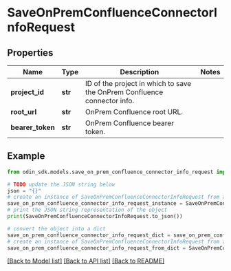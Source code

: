 # SaveOnPremConfluenceConnectorInfoRequest


## Properties

Name | Type | Description | Notes
------------ | ------------- | ------------- | -------------
**project_id** | **str** | ID of the project in which to save the OnPrem Confluence connector info. | 
**root_url** | **str** | OnPrem Confluence root URL. | 
**bearer_token** | **str** | OnPrem Confluence bearer token. | 

## Example

```python
from odin_sdk.models.save_on_prem_confluence_connector_info_request import SaveOnPremConfluenceConnectorInfoRequest

# TODO update the JSON string below
json = "{}"
# create an instance of SaveOnPremConfluenceConnectorInfoRequest from a JSON string
save_on_prem_confluence_connector_info_request_instance = SaveOnPremConfluenceConnectorInfoRequest.from_json(json)
# print the JSON string representation of the object
print(SaveOnPremConfluenceConnectorInfoRequest.to_json())

# convert the object into a dict
save_on_prem_confluence_connector_info_request_dict = save_on_prem_confluence_connector_info_request_instance.to_dict()
# create an instance of SaveOnPremConfluenceConnectorInfoRequest from a dict
save_on_prem_confluence_connector_info_request_from_dict = SaveOnPremConfluenceConnectorInfoRequest.from_dict(save_on_prem_confluence_connector_info_request_dict)
```
[[Back to Model list]](../README.md#documentation-for-models) [[Back to API list]](../README.md#documentation-for-api-endpoints) [[Back to README]](../README.md)


